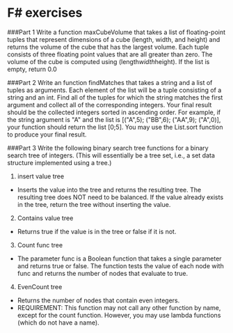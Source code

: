 # F# exercises

###Part 1
Write a function maxCubeVolume that takes a list of floating-point tuples that represent dimensions of a cube (length, width, and height) and returns the volume of the cube that has the largest volume.  Each tuple consists of three floating point values that are all greater than zero.  The volume of the cube is computed using (length*width*height). If the list is empty, return 0.0

###Part 2
Write an function findMatches that takes a string and a list of tuples as arguments. Each element of the list will be a tuple consisting of a string and an int. Find all of the tuples for which the string matches the first argument and collect all of the corresponding integers. Your final result should be the collected integers sorted in ascending order. For example, if the string argument is "A" and the list is [("A",5); ("BB",6); ("AA",9); ("A",0)], your function should return the list [0;5].  You may use the List.sort function to produce your final result.

###Part 3
Write the following binary search tree functions for a binary search tree of integers. (This will essentially be a tree set, i.e., a set data structure implemented using a tree.)
1. insert value tree
  * Inserts the value into the tree and returns the resulting tree. The resulting tree does NOT need to be balanced.  If the value already exists in the tree, return the tree without inserting the value.
2. Contains value tree
  * Returns true if the value is in the tree or false if it is not.
3. Count func tree
  * The parameter func is a Boolean function that takes a single parameter and returns true or false. The function tests the value of each node with func and returns the number of nodes that evaluate to true.
4. EvenCount tree
  * Returns the number of nodes that contain even integers.
  * REQUIREMENT: This function may not call any other function by name, except for the count function. However, you may use lambda functions (which do not have a name).

